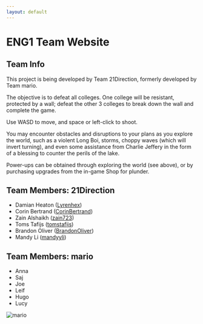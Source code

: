```yaml
---
layout: default
---
```


# ENG1 Team Website

## Team Info
This project is being developed by Team 21Direction, formerly developed by Team mario.

The objective is to defeat all colleges. One college will be resistant, protected by a wall; defeat the other 3 colleges to break down the wall and complete the game.

Use WASD to move, and space or left-click to shoot.

You may encounter obstacles and disruptions to your plans as you explore the world, such as a violent Long Boi, storms, choppy waves (which will invert turning), and even some assistance from Charlie Jeffery in the form of a blessing to counter the perils of the lake.

Power-ups can be obtained through exploring the world (see above), or by purchasing upgrades from the in-game Shop for plunder.

## Team Members: 21Direction
- Damian Heaton ([Lyrenhex](https://github.com/lyrenhex))
- Corin Bertrand ([CorinBertrand](https://github.com/CorinBertrand))
- Zain Alshaikh ([zain723](https://github.com/zain723))
- Toms Tafijs ([tomstafijs](https://github.com/tomstafijs))
- Brandon Oliver ([BrandonOliver](https://github.com/BrandonOliver))
- Mandy Li ([mandyyli](https://github.com/mandyyli))

## Team Members: mario
- Anna 
- Saj
- Joe
- Leif
- Hugo
- Lucy

![mario](/img/mario.jpg)

